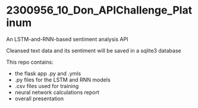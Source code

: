 # 2300956_10_Don_APIChallenge_Platinum
An LSTM-and-RNN-based sentiment analysis API

Cleansed text data and its sentiment will be saved in a sqlite3 database

This repo contains:
- the flask app .py and .ymls
- .py files for the LSTM and RNN models
- .csv files used for training
- neural network calculations report
- overall presentation
